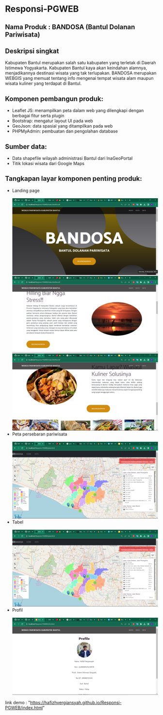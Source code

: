 # Responsi-PGWEB

<h2>Nama Produk : BANDOSA (Bantul Dolanan Pariwisata)</h2>

<h2>Deskripsi singkat</h2>
Kabupaten Bantul merupakan salah satu kabupaten yang terletak di Daerah Istimewa Yogyakarta. Kabupaten Bantul kaya akan
keindahan alamnya, menjadikannya destinasi wisata yang tak
terlupakan. BANDOSA merupakan WEBGIS yang memuat tentang info mengenai tempat wisata alam maupun wisata kuliner yang terdapat di Bantul.

<h2>Komponen pembangun produk: </h2>
<ul>
<li>Leaflet JS: menampilkan peta dalam web yang dilengkapi dengan berbagai fitur serta plugin
</li>
<li>Bootstrap: mengatur layout UI pada web</li>
<li>GeoJson: data spasial yang ditampilkan pada web</li>
<li>PHPMyAdmin: pembuatan dan pengolahan database</li>
</ul>

<h2>Sumber data:</h2>
<ul>
<li> Data shapefile wilayah administrasi Bantul dari InaGeoPortal</li>
<li>Titik lokasi wisata dari Google Maps</li>
</ul>

<h2>Tangkapan layar komponen penting produk:</h2>
<ul>
  <li>Landing page</li><br><img src = "assets/landing1.jpg" width = "500"><br>
  <img src = "assets/landing2.png" width = "500"><br>
  <img src = "assets/landing4.png" width = "500"><br>
   <li>Peta persebaran pariwisata</li><br><img src = "./assets/maps.png" width = "500"><br>
   <li>Tabel</li><br><img src = "assets/tabel.png" width = "500"><br>
<li>Profil</li><br><img src = "./assets/profil.png" width = "500"><br>
</ul>

link demo : "https://hafizhvergiansyah.github.io/Responsi-PGWEB/index.html"

